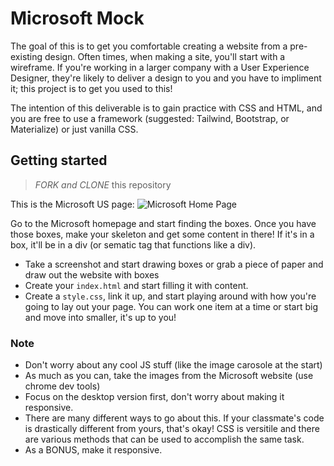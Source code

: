 # Microsoft Mock

The goal of this is to get you comfortable creating a website from a pre-existing design. Often times, when making a site, you'll start with a wireframe. If you're working in a larger company with a User Experience Designer, they're likely to deliver a design to you and you have to impliment it; this project is to get you used to this!

The intention of this deliverable is to gain practice with CSS and HTML, and you are free to use a framework (suggested: Tailwind, Bootstrap, or Materialize) or just vanilla CSS.

## Getting started

> *FORK and CLONE* this repository 

This is the Microsoft US page:
![Microsoft Home Page](./MicrosoftMockImg.png)

Go to the Microsoft homepage and start finding the boxes. Once you have those boxes, make your skeleton and get some content in there! If it's in a box, it'll be in a div (or sematic tag that functions like a div). 

* Take a screenshot and start drawing boxes or grab a piece of paper and draw out the website with boxes
* Create your `index.html` and start filling it with content.
* Create a `style.css`, link it up, and start playing around with how you're going to lay out your page. You can work one item at a time or start big and move into smaller, it's up to you!


### Note
* Don't worry about any cool JS stuff (like the image carosole at the start)
* As much as you can, take the images from the Microsoft website (use chrome dev tools)
* Focus on the desktop version first, don't worry about making it responsive.
* There are many different ways to go about this. If your classmate's code is drastically different from yours, that's okay! CSS is versitile and there are various methods that can be used to accomplish the same task.
* As a BONUS, make it responsive. 
